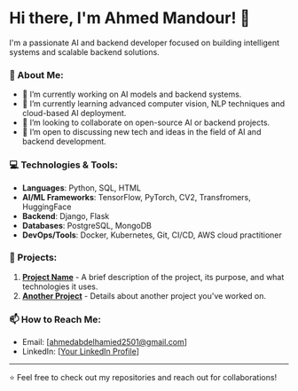 # Hi there, I'm Ahmed Mandour! 👋

I'm a passionate AI and backend developer focused on building intelligent systems and scalable backend solutions. 

### 🧠 About Me:
- 🔭 I’m currently working on AI models and backend systems.
- 🌱 I’m currently learning advanced computer vision, NLP techniques and cloud-based AI deployment.
- 👯 I’m looking to collaborate on open-source AI or backend projects.
- 🤔 I’m open to discussing new tech and ideas in the field of AI and backend development.

### 💻 Technologies & Tools:
- **Languages**: Python, SQL, HTML
- **AI/ML Frameworks**: TensorFlow, PyTorch, CV2, Transfromers, HuggingFace
- **Backend**: Django, Flask
- **Databases**: PostgreSQL, MongoDB
- **DevOps/Tools**: Docker, Kubernetes, Git, CI/CD, AWS cloud practitioner 

### 🔨 Projects:
1. **[Project Name](https://github.com/yourusername/projectname)** - A brief description of the project, its purpose, and what technologies it uses.
2. **[Another Project](https://github.com/yourusername/anotherproject)** - Details about another project you've worked on.

### 📫 How to Reach Me:
- Email: [ahmedabdelhamied2501@gmail.com]
- LinkedIn: [[Your LinkedIn Profile](https://www.linkedin.com/in/a7med-mandour/)]
---

⭐️ Feel free to check out my repositories and reach out for collaborations!
